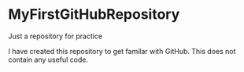 # MyFirstGitHubRepository
Just a repository for practice

I have created this repository to get familar with GitHub.  This does not contain any useful code.
